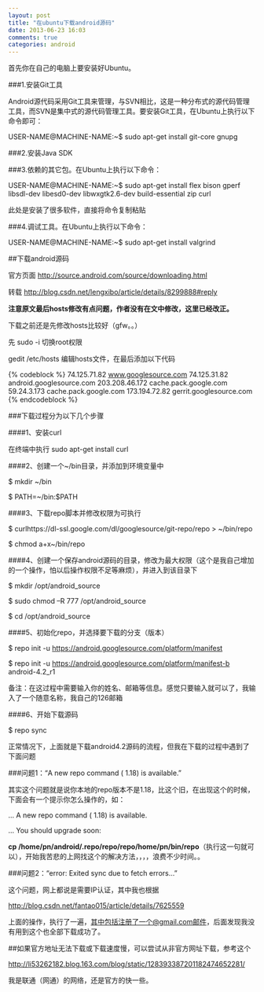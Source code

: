 ```yaml
---
layout: post
title: "在ubuntu下载android源码"
date: 2013-06-23 16:03
comments: true
categories: android
---
```

首先你在自己的电脑上要安装好Ubuntu。

###1.安装Git工具

Android源代码采用Git工具来管理，与SVN相比，这是一种分布式的源代码管理工具，而SVN是集中式的源代码管理工具。要安装Git工具，在Ubuntu上执行以下命令即可：

USER-NAME@MACHINE-NAME:~$ sudo apt-get install git-core gnupg

###2.安装Java SDK
<!-- more -->
###3.依赖的其它包。在Ubuntu上执行以下命令：

USER-NAME@MACHINE-NAME:~$ sudo apt-get install flex bison gperf libsdl-dev libesd0-dev libwxgtk2.6-dev build-essential zip curl

此处是安装了很多软件，直接将命令复制粘贴

###4.调试工具。在Ubuntu上执行以下命令：

USER-NAME@MACHINE-NAME:~$ sudo apt-get install valgrind

##下载android源码

官方页面 <http://source.android.com/source/downloading.html>

转载 <http://blog.csdn.net/lengxibo/article/details/8299888#reply>

__注意原文最后hosts修改有点问题，作者没有在文中修改，这里已经改正。__

下载之前还是先修改hosts比较好（gfw。。）

先 sudo -i   切换root权限

gedit /etc/hosts   编辑hosts文件，在最后添加以下代码

{% codeblock %}
74.125.71.82 www.googlesource.com
74.125.31.82 android.googlesource.com
203.208.46.172 cache.pack.google.com
59.24.3.173 cache.pack.google.com
173.194.72.82 gerrit.googlesource.com
{% endcodeblock %}

###下载过程分为以下几个步骤

####1、安装curl

 在终端中执行 sudo apt-get install curl

####2、创建一个~/bin目录，并添加到环境变量中

$ mkdir ~/bin

$ PATH=~/bin:$PATH

####3、下载repo脚本并修改权限为可执行

$ curlhttps://dl-ssl.google.com/dl/googlesource/git-repo/repo > ~/bin/repo

$ chmod a+x~/bin/repo

####4、创建一个保存android源码的目录，修改为最大权限（这个是我自己增加的一个操作，怕以后操作权限不足等麻烦），并进入到该目录下

$ mkdir /opt/android_source

$ sudo chmod –R 777 /opt/android_source

$ cd  /opt/android_source

####5、初始化repo，并选择要下载的分支（版本）

$ repo init -u https://android.googlesource.com/platform/manifest

$ repo init -u https://android.googlesource.com/platform/manifest-b android-4.2_r1

备注：在这过程中需要输入你的姓名、邮箱等信息。感觉只要输入就可以了，我输入了一个随意名称，我自己的126邮箱

####6、开始下载源码

$ repo sync

正常情况下，上面就是下载android4.2源码的流程，但我在下载的过程中遇到了下面问题

###问题1：“A new repo command ( 1.18) is available.”

其实这个问题就是说你本地的repo版本不是1.18，比这个旧，在出现这个的时候，下面会有一个提示你怎么操作的，如：

... A new repo command ( 1.18) is available.

... You should upgrade soon:

__cp /home/pn/android/.repo/repo/repo/home/pn/bin/repo__（执行这一句就可以），开始我苦悲的上网找这个的解决方法，，，，浪费不少时间。。


###问题2：“error: Exited sync due to fetch errors...”

这个问题，网上都说是需要IP认证，其中我也根据

http://blog.csdn.net/fantao015/article/details/7625559

上面的操作，执行了一遍，其中包括注册了一个@gmail.com邮件，后面发现我没有用到这个也全部下载成功了。

##如果官方地址无法下载或下载速度慢，可以尝试从非官方网址下载，参考这个

<http://li53262182.blog.163.com/blog/static/128393387201182474652281/>

我是联通（网通）的网络，还是官方的快一些。

























